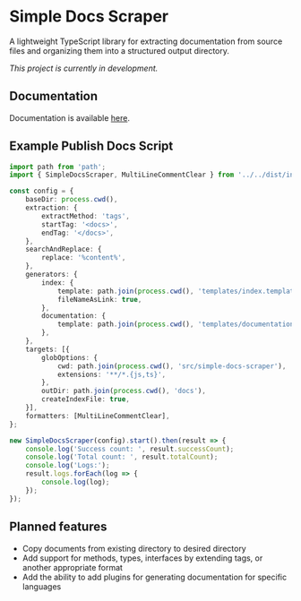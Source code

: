 # Simple Docs Scraper

A lightweight TypeScript library for extracting documentation from source files and organizing them into a structured output directory.

*This project is currently in development.*

## Documentation

Documentation is available [here](docs/index.md).

## Example Publish Docs Script

```typescript
import path from 'path';
import { SimpleDocsScraper, MultiLineCommentClear } from '../../dist/index.js';

const config = {
    baseDir: process.cwd(),
    extraction: {
        extractMethod: 'tags',
        startTag: '<docs>',
        endTag: '</docs>',
    },
    searchAndReplace: {
        replace: '%content%',
    },
    generators: {
        index: {
            template: path.join(process.cwd(), 'templates/index.template.md'),
            fileNameAsLink: true,
        },
        documentation: {
            template: path.join(process.cwd(), 'templates/documentation.template.md'),
        },
    },
    targets: [{
        globOptions: {
            cwd: path.join(process.cwd(), 'src/simple-docs-scraper'),
            extensions: '**/*.{js,ts}',
        },
        outDir: path.join(process.cwd(), 'docs'),
        createIndexFile: true,
    }],
    formatters: [MultiLineCommentClear],
};

new SimpleDocsScraper(config).start().then(result => {
    console.log('Success count: ', result.successCount);
    console.log('Total count: ', result.totalCount);
    console.log('Logs:');
    result.logs.forEach(log => {
        console.log(log);
    });
});

```

## Planned features

- Copy documents from existing directory to desired directory
- Add support for methods, types, interfaces by extending tags, or another appropriate format
- Add the ability to add plugins for generating documentation for specific languages

